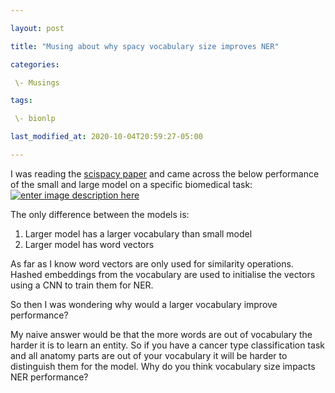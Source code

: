 ```yaml
---

layout: post

title: "Musing about why spacy vocabulary size improves NER"

categories:

 \- Musings

tags:

 \- bionlp

last_modified_at: 2020-10-04T20:59:27-05:00

---
```




I was reading the [scispacy paper](https://arxiv.org/pdf/1902.07669.pdf) and came across the below performance of the small and large model on a specific biomedical task:
[![enter image description here][1]][1]

The only difference between the models is:
1. Larger model has a larger vocabulary than small model
2. Larger model has word vectors

As far as I know word vectors are only used for similarity operations. Hashed embeddings from the vocabulary are used to initialise the vectors using a CNN to train them for NER.

So then I was wondering why would a larger vocabulary improve performance?

My naive answer would be that the more words are out of vocabulary the harder it is to learn an entity. So if you have a cancer type classification task and all anatomy parts are out of your vocabulary it will be harder to distinguish them for the model. Why do you think vocabulary size impacts NER performance?


[1]: https://i.stack.imgur.com/mMqsU.png